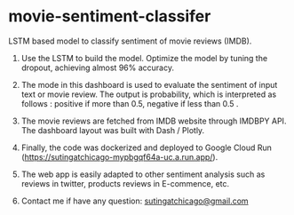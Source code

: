 # movie-sentiment-classifer
LSTM based model to classify sentiment of movie reviews (IMDB).

1. Use the LSTM to build the model. Optimize the model by tuning the dropout, achieving almost 96% accuracy.

2. The mode in this dashboard is used to evaluate the sentiment of input text or movie review. The output is probability, which is interpreted as follows :
   positive if more than 0.5, negative if less than 0.5 .

3. The movie reviews are fetched from IMDB website through IMDBPY API. The dashboard layout was built with Dash / Plotly.

4. Finally, the code was dockerized and deployed to Google Cloud Run (https://sutingatchicago-mypbgqf64a-uc.a.run.app/).

5. The web app is easily adapted to other sentiment analysis such as reviews in twitter, products reviews in E-commence, etc.

6. Contact me if have any question: sutingatchicago@gmail.com


